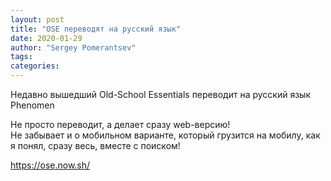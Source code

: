```yaml
---
layout: post
title: "OSE переводят на русский язык"
date: 2020-01-29
author: "Sergey Pomerantsev"
tags:
categories:
---
```


Недавно вышедший Old-School Essentials переводит на русский язык Phenomen

Не просто переводит, а делает сразу web-версию!  
Не забывает и о мобильном варианте, который грузится на мобилу, как я понял, сразу весь, вместе с поиском!  

<https://ose.now.sh/>
